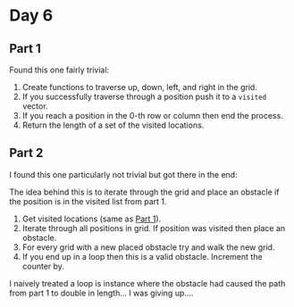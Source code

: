 # Day 6

## Part 1

Found this one fairly trivial:

1. Create functions to traverse up, down, left, and right in the grid.
2. If you successfully traverse through a position push it to a `visited` vector.
3. If you reach a position in the 0-th row or column then end the process.
4. Return the length of a set of the visited locations.

## Part 2

I found this one particularly not trivial but got there in the end:

The idea behind this is to iterate through the grid and place an obstacle if the position is in the visited list from part 1.

1. Get visited locations (same as [Part 1](#-part-1)).
2. Iterate through all positions in grid. If position was visited then place an obstacle.
3. For every grid with a new placed obstacle try and walk the new grid.
4. If you end up in a loop then this is a valid obstacle. Increment the counter by.

I naively treated a loop is instance where the obstacle had caused the path from part 1 to double in length... I was giving up....
